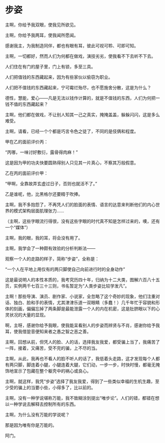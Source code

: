    

# 步姿

主啊，你给予我双眼，使我见所欲见。

主啊，你给予我两耳，使我闻所愿闻。

感谢我主，为我制造同伴，都也有眼有耳，彼此可视可聆、可即可知。

主啊，一切都好，然而人们为何都在做戏，演技劣劣，使我看不下去听不下去。

人们住在有门的屋子里，门上有锁，多至三具。

人们把值钱的东西藏起来，因为有些家伙以偷窃为职业。

人们把不值钱的东西藏起来，宁可霉烂殆尽，也不愿施舍分散，这是为什么？

德性，慧能，爱心——凡是无法以钱作计算的，就是不值钱的东西，人们为何把一钱不值的东西藏起来？

主啊，他们都在做戏，不让别人知其一己之真实，掩掩盖盖，躲躲闪闪，这是多么难受。

主啊，请看，已经一个个都是巧言令色之徒了，不同的是伎俩和程度。

甲在乙的面前评价丙：

“丙哪，一味讨好敷衍，露骨得肉麻！”

这是因为甲的功夫快要圆熟得别人只见其一片真心，不察其万般假意。

乙在丙的面前评价甲：

“甲啊，全靠故弄玄虚过日子，否则也就活不了。”

乙是谁呢，他，比黑格尔还要精于吹捧。

主啊，我不多抱怨了，不再凭人们的脸面的表情、语言的达意来判断他们的内心世界的模式架构层面肌理张力……

（主啊，这些字眼流行得很，没有这些字眼的时代真不知是怎样过来的，噢，还有一个“媒体”）

主啊，我的眼，我的耳，将会没有用了。

主啊，我学会了一种颇有效验的分析判断法——

观察一个人的走路的样子，简称“步姿”，全称是：

“一个人在平地上用仅有的两只脚使自己向前进行时的全身动作”

这是最说明人的本性本质的，我考究历四十年，归纳为十二大类，图解六百八十五页，实例两千七百三十三则，书名暂定为“人类步姿比较学发凡”。

主啊！那些导演、演员、剧作家、小说家，全忽略了这个奇妙的现象，他们注重对话、独白、脸和手的表情，尤其津津乐道一双眼睛（多蠢！）几千年忙于容貌和形体的刻画，偏偏忘掉了两条脚是最能泄露一个人的内在机密，这是肚脐眼以下的心灵状况的大量的显现。

  

啊，主呀，感谢你给予我眼，使我能呆看别人的步姿而辨贤与不肖，感谢你给予我耳，使我借跫音便知来者之愚之智之恶之善。

主啊，回想从前，但凭人的脸、人的话，选择我友我爱，都受骗上当了，我痛苦了一阵，接着，又痛苦，受不完的骗，上不尽的当。

主啊，从此，我再也不看人的脸不听人的话了，我低着头走路，这才发现每个人都有两只脚，脚连着小腿，小腿连着大腿，它们动，一步一步，时快时慢，都毫无掩饰地宣示了包藏在整个躯壳中的祸心或良心。

主啊，就这样，我凭“步姿”选择了我友我爱，得到了一些类似幸福的生机生趣，至少受的骗上的当要小些，小得多了，比以前的。

主啊，没有一种学说堪称万能，我不致糊涂到提出“唯步论”。人们的错，都错在想以一种学说去解释去控制所有的东西。

主啊，为什么没有万能的学说呢？

那是因为唯有你是万能的。

阿门。